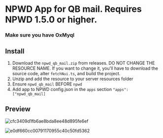 # NPWD App for QB mail. Requires NPWD 1.5.0 or higher.

### Make sure you have OxMyql

## Install
1. Download the `npwd_qb_mail.zip` from releases. DO NOT CHANGE THE RESOURCE NAME. If you want to change it, you'll have to download the source code, alter `fetchNui.ts`, and build the project.
2. Unzip and add the resource to your server resources folder
3. Ensure `npwd_qb_mail` BEFORE `npwd`
4. Add app to NPWD config.json in the `apps` section `"apps": ["npwd_qb_mail]`

## Preview
![cfc3409d1fb6ae8bda8ee48d895fe6ef](https://user-images.githubusercontent.com/97451137/184981884-8ea27d27-ba60-4cd1-8d10-5cf317d0ece1.png)

![e0df660cc00791170955c40c50fd5362](https://user-images.githubusercontent.com/97451137/184981899-2c3005e2-7857-44b8-b889-c3845b2f1cd0.png)
